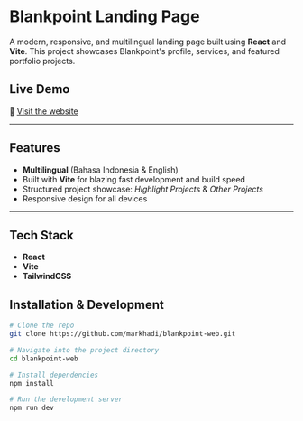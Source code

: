 # Blankpoint Landing Page

A modern, responsive, and multilingual landing page built using **React** and **Vite**. This project showcases Blankpoint's profile, services, and featured portfolio projects.

## Live Demo

🔗 [Visit the website]([https://github.com/markhadi/blankpoint-web.git](https://blankpoint-web.vercel.app/))

---

## Features

- **Multilingual** (Bahasa Indonesia & English)
- Built with **Vite** for blazing fast development and build speed
- Structured project showcase: _Highlight Projects_ & _Other Projects_
- Responsive design for all devices

---

## Tech Stack

- **React**
- **Vite**
- **TailwindCSS**

## Installation & Development

```bash
# Clone the repo
git clone https://github.com/markhadi/blankpoint-web.git

# Navigate into the project directory
cd blankpoint-web

# Install dependencies
npm install

# Run the development server
npm run dev
```
